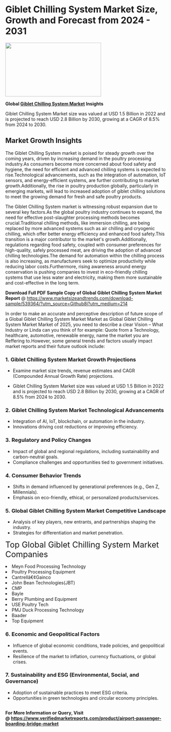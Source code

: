 <H1>Giblet Chilling System Market Size, Growth and Forecast from 2024 - 2031</H1><img class="aligncenter size-medium wp-image-584254" src="https://thirdeyenews.in/wp-content/uploads/2024/09/Global-Market-Research-300x168.jpeg" alt="" width="300" height="168" /><p><strong>Global&nbsp;<a href="https://www.marketsizeandtrends.com/download-sample/539364/?utm_source=Github8j?utm_medium=214">Giblet Chilling System Market</a> Insights</strong></p><p>Giblet Chilling System Market size was valued at USD 1.5 Billion in 2022 and is projected to reach USD 2.8 Billion by 2030, growing at a CAGR of 8.5% from 2024 to 2030.</p><p><h2>Market Growth Insights</h2> <p>The Giblet Chilling System market is poised for steady growth over the coming years, driven by increasing demand in the poultry processing industry.As consumers become more concerned about food safety and hygiene, the need for efficient and advanced chilling systems is expected to rise.Technological advancements, such as the integration of automation, IoT sensors, and energy-efficient systems, are further contributing to market growth.Additionally, the rise in poultry production globally, particularly in emerging markets, will lead to increased adoption of giblet chilling solutions to meet the growing demand for fresh and safe poultry products.</p> <p>The Giblet Chilling System market is witnessing robust expansion due to several key factors.As the global poultry industry continues to expand, the need for effective post-slaughter processing methods becomes crucial.Traditional chilling methods, like immersion chilling, are being replaced by more advanced systems such as air chilling and cryogenic chilling, which offer better energy efficiency and enhanced food safety.This transition is a major contributor to the market's growth.Additionally, regulations regarding food safety, coupled with consumer preferences for high-quality, safely processed meat, are driving the adoption of advanced chilling technologies.The demand for automation within the chilling process is also increasing, as manufacturers seek to optimize productivity while reducing labor costs.Furthermore, rising awareness around energy conservation is pushing companies to invest in eco-friendly chilling systems that use less water and electricity, making them more sustainable and cost-effective in the long term.</p> <p><span class=""><strong>Download Full PDF Sample Copy of Global Giblet Chilling System Market Report</strong> @ <a href="https://www.marketsizeandtrends.com/download-sample/539364/?utm_source=Github8j?utm_medium=214" target="_blank">https://www.marketsizeandtrends.com/download-sample/539364/?utm_source=Github8j?utm_medium=214</a></span></p><p>In order to make an accurate and perceptive description of future scope of a Global&nbsp;Giblet Chilling System Market Market as Global&nbsp;Giblet Chilling System Market Market of 2025, you need to describe a clear Vision &ndash; What Industry or Linda can you think of for example: Quote from a Technology, healthcare, automotive, renewable energy, name the market you are Reffering to.However, some general trends and factors usually impact market reports and their future outlook include:</p><h3>1.&nbsp;<strong>Giblet Chilling System Market Growth Projections</strong></h3><ul><li>Examine market size trends, revenue estimates and CAGR (Compounded Annual Growth Rate) projections.</li><li><p>Giblet Chilling System Market size was valued at USD 1.5 Billion in 2022 and is projected to reach USD 2.8 Billion by 2030, growing at a CAGR of 8.5% from 2024 to 2030.</p></li></ul><h3>2.&nbsp;<strong>Giblet Chilling System Market Technological Advancements</strong></h3><ul><li>Integration of AI, IoT, blockchain, or automation in the industry.</li><li>Innovations driving cost reductions or improving efficiency.</li></ul><h3>3.&nbsp;<strong>Regulatory and Policy Changes</strong></h3><ul><li>Impact of global and regional regulations, including sustainability and carbon-neutral goals.</li><li>Compliance challenges and opportunities tied to government initiatives.</li></ul><h3>4.&nbsp;<strong>Consumer Behavior Trends</strong></h3><ul><li>Shifts in demand influenced by generational preferences (e.g., Gen Z, Millennials).</li><li>Emphasis on eco-friendly, ethical, or personalized products/services.</li></ul><h3>5.&nbsp;<strong>Global Giblet Chilling System Market Competitive Landscape</strong></h3><ul><li>Analysis of key players, new entrants, and partnerships shaping the industry.</li><li>Strategies for differentiation and market penetration.</li></ul><p data-pm-slice="1 1 []"><span style="color: inherit; font-family: inherit; font-size: 25px;">Top Global Giblet Chilling System Market Companies</span></p><div class="" data-test-id=""><p><li>Meyn Food Processing Technology</li><li> Poultry Processing Equipment</li><li> Cantrellâ€¢Gainco</li><li> John Bean Technologies(JBT)</li><li> CMP</li><li> Bayle</li><li> Berry Plumbing and Equipment</li><li> USE Poultry Tech</li><li> PMJ Duck Processing Technology</li><li> Baader</li><li> Top Equipment</li></p></div><h3>6.&nbsp;<strong>Economic and Geopolitical Factors</strong></h3><ul><li>Influence of global economic conditions, trade policies, and geopolitical events.</li><li>Resilience of the market to inflation, currency fluctuations, or global crises.</li></ul><h3>7.&nbsp;<strong>Sustainability and ESG (Environmental, Social, and Governance)</strong></h3><ul><li>Adoption of sustainable practices to meet ESG criteria.</li><li>Opportunities in green technologies and circular economy principles.</li></ul><h2><strong style="font-size: 14px;">For More Information or Query, Visit @&nbsp;</strong><a style="background-color: #ffffff; font-size: 14px;" href="https://www.marketsizeandtrends.com/report/giblet-chilling-system-market/" target="_blank">https://www.verifiedmarketreports.com/product/airport-passenger-boarding-bridge-market</a></h2>